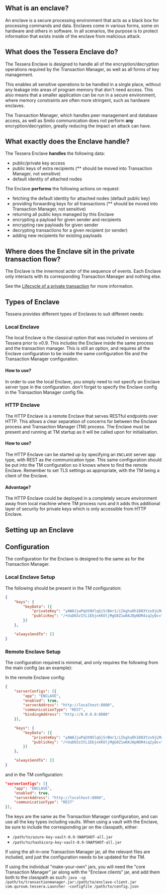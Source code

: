 ## What is an enclave?

An enclave is a secure processing environment that acts as a black box for processing commands and data. Enclaves come in various forms, some on hardware and others in software. In all scenarios, the purpose is to protect information that exists inside of the enclave from malicious attack.

## What does the Tessera Enclave do?

The Tessera Enclave is designed to handle all of the encryption/decryption operations required by the Transaction Manager, as well as all forms of key management.

This enables all sensitive operations to be handled in a single place, without any leakage into areas of program memory that don't need access. This also means that a smaller application can be run in a secure environment, where memory constraints are often more stringent, such as hardware enclaves.

The Transaction Manager, which handles peer management and database access, as well as Smilo communication does not perform **any** encryption/decryption, greatly reducing the impact an attack can have.

## What exactly does the Enclave handle?

The Tessera Enclave **handles** the following data:

- public/private key access
- public keys of extra recipients (** should be moved into Transaction Manager, not sensitive)
- default identity of attached nodes

The Enclave **performs** the following actions on request:

- fetching the default identity for attached nodes (default public key)
- providing forwarding keys for all transactions (** should be moved into Transaction Manager, not sensitive)
- returning all public keys managed by this Enclave
- encrypting a payload for given sender and recipients
- encrypting raw payloads for given sender
- decrypting transactions for a given recipient (or sender)
- adding new recipients for existing payloads

## Where does the Enclave sit in the private transaction flow?

The Enclave is the innermost actor of the sequence of events.  Each Enclave only interacts with its corresponding Transaction Manager and nothing else.  
 
See the [Lifecycle of a private transaction](../../../Lifecycle-of-a-private-transaction) for more information. 

## Types of Enclave
Tessera provides different types of Enclaves to suit different needs:

### Local Enclave
The local Enclave is the classical option that was included in versions of Tessera prior to v0.9. This includes the Enclave inside the same process and the transaction manager. This is still an option, and requires all the Enclave configuration to be inside the same configuration file and the Transaction Manager configuration.

#### How to use?
In order to use the local Enclave, you simply need to not specify an Enclave server type in the configuration. don't forget to specify the Enclave config in the Transaction Manager config file.


### HTTP Enclave
The HTTP Enclave is a remote Enclave that serves RESTful endpoints over HTTP. This allows a clear separation of concerns for between the Enclave process and Transaction Manager (TM) process. The Enclave must be present and running at TM startup as it will be called upon for initialisation.

#### How to use?
The HTTP Enclave can be started up by specifying an `ENCLAVE` server app type, with REST as the communication type. This same configuration should be put into the TM configuration so it knows where to find the remote Enclave. Remember to set TLS settings as appropriate, with the TM being a client of the Enclave.

#### Advantage?
The HTTP Enclave could be deployed in a completely secure environment away from local machine where TM process runs and it adds this additional layer of security for private keys which is only accessible from HTTP Enclave.


## Setting up an Enclave

## Configuration

The configuration for the Enclave is designed to the same as for the Transaction Manager.

### Local Enclave Setup
The following should be present in the TM configuration:
```json
{
    "keys": {
        "keyData": [{
            "privateKey": "yAWAJjwPqUtNVlqGjSrBmr1/iIkghuOh1803Yzx9jLM=",
            "publicKey": "/+UuD63zItL1EbjxkKUljMgG8Z1w0AJ8pNOR4iq2yQc="
        }]
    },

    "alwaysSendTo": []
}
```
 
### Remote Enclave Setup
The configuration required is minimal, and only requires the following from the main config (as an example):

In the remote Enclave config:
```json
{
    "serverConfigs": [{
        "app": "ENCLAVE",
        "enabled": true,
        "serverAddress": "http://localhost:8080",
        "communicationType": "REST",
        "bindingAddress": "http://0.0.0.0:8080"
    }],

    "keys": {
        "keyData": [{
            "privateKey": "yAWAJjwPqUtNVlqGjSrBmr1/iIkghuOh1803Yzx9jLM=",
            "publicKey": "/+UuD63zItL1EbjxkKUljMgG8Z1w0AJ8pNOR4iq2yQc="
        }]
    },

    "alwaysSendTo": []
}
```

and in the TM configuration:
```json
"serverConfigs": [{
    "app": "ENCLAVE",
    "enabled": true,
    "serverAddress": "http://localhost:8080",
    "communicationType": "REST"
}],
```
The keys are the same as the Transaction Manager configuration, and can use all the key types including vaults.  When using a vault with the Enclave, be sure to include the corresponding jar on the classpath, either:

* `/path/to/azure-key-vault-0.9-SNAPSHOT-all.jar`
* `/path/to/hashicorp-key-vault-0.9-SNAPSHOT-all.jar`

If using the all-in-one Transaction Manager jar, all the relevant files are included, and just the configuration needs to be updated for the TM.

If using the individual "make-your-own" jars, you will need the "core Transaction Manager" jar along with the "Enclave clients" jar, and add them both to the classpath as such: `java -cp /path/to/transactionmanager.jar:/path/to/enclave-client.jar com.quroum.tessera.Launcher -configfile /path/to/config.json`

